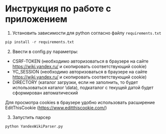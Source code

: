 ﻿# Инструкция по работе с приложением

1. Установить зависимости для python согласно файлу `requirements.txt`
```python
pip install -r requirements.txt
```

2. Ввести в config.py параметры:
- CSRF-TOKEN (необходимо авторизоваться в браузере на сайте https://wiki.yandex.ru/ и скопировать соответствующий cookie)
- YC_SESSION (необходимо авторизоваться в браузере на сайте https://wiki.yandex.ru/ и скопировать соответствующий cookie)
- DIRECTORY (каталог загрузки, если не заполнить, то будет использоваться каталог \data), подкаталог с текущей датой будет сформирован автоматический

Для просмотра cookies в браузере удобно использовать расширение EditThisCookie (https://www.editthiscookie.com/)

3. Запустить парсер
```python
python YandexWikiParser.py
```
